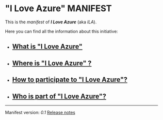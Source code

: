 # "I Love Azure" MANIFEST

This is the *manifest* of ***I Love Azure*** (aka *ILA*).

Here you can find all the information about this initiative:

- ## [What is "I Love Azure"](WhatIs/WhatIs.md)

- ## [Where is "I Love Azure" ?](WhereIs/WhereIs.md)

- ## [How to participate to "I Love Azure"?](HowToPart/HowToPart.md)

- ## [Who is part of "I Love Azure"?](WhoIsIn/WhoIsIn.md)

---
Manifest version: *0.1*
[Release notes](History.md)
